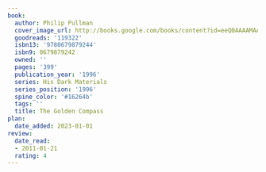 ```yaml
---
book:
  author: Philip Pullman
  cover_image_url: http://books.google.com/books/content?id=eeQ0AAAAMAAJ&printsec=frontcover&img=1&zoom=1&source=gbs_api
  goodreads: '119322'
  isbn13: '9780679879244'
  isbn9: 0679879242
  owned: ''
  pages: '399'
  publication_year: '1996'
  series: His Dark Materials
  series_position: '1996'
  spine_color: '#16264b'
  tags: ''
  title: The Golden Compass
plan:
  date_added: 2023-01-01
review:
  date_read:
  - 2011-01-21
  rating: 4
---
```

